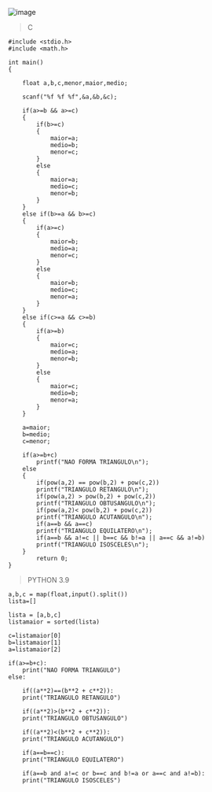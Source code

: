 ![image](https://github.com/lufffe/Beecrowd/assets/90646635/b421a704-6f14-4898-984d-7e5d4daa9840)

>C

	#include <stdio.h>
	#include <math.h>

	int main()
	{

		float a,b,c,menor,maior,medio;

		scanf("%f %f %f",&a,&b,&c);

		if(a>=b && a>=c)
		{
			if(b>=c)
			{
				maior=a;
				medio=b;
				menor=c;
			}
			else
			{
				maior=a;
				medio=c;
				menor=b;
			}
		}
		else if(b>=a && b>=c)
		{
			if(a>=c)
			{
				maior=b;
				medio=a;
				menor=c;
			}
			else
			{
				maior=b;
				medio=c;
				menor=a;
			}
		}
		else if(c>=a && c>=b)
		{
			if(a>=b)
			{
				maior=c;
				medio=a;
				menor=b;
			}
			else
			{
				maior=c;
				medio=b;
				menor=a;
			}
		}

		a=maior;
		b=medio;
		c=menor;

		if(a>=b+c)
		    printf("NAO FORMA TRIANGULO\n");
		else
		{
		    if(pow(a,2) == pow(b,2) + pow(c,2))
			printf("TRIANGULO RETANGULO\n");
		    if(pow(a,2) > pow(b,2) + pow(c,2))
			printf("TRIANGULO OBTUSANGULO\n");
		    if(pow(a,2)< pow(b,2) + pow(c,2))
			printf("TRIANGULO ACUTANGULO\n");
		    if(a==b && a==c)
			printf("TRIANGULO EQUILATERO\n");
		    if(a==b && a!=c || b==c && b!=a || a==c && a!=b)
			printf("TRIANGULO ISOSCELES\n");
		}	
			return 0;
	}

>PYTHON 3.9

	a,b,c = map(float,input().split())
	lista=[]

	lista = [a,b,c]
	listamaior = sorted(lista)

	c=listamaior[0]
	b=listamaior[1]
	a=listamaior[2]

	if(a>=b+c):
	    print("NAO FORMA TRIANGULO")
	else:

	    if((a**2)==(b**2 + c**2)):
		print("TRIANGULO RETANGULO")

	    if((a**2)>(b**2 + c**2)):
		print("TRIANGULO OBTUSANGULO")

	    if((a**2)<(b**2 + c**2)):
		print("TRIANGULO ACUTANGULO")

	    if(a==b==c):
		print("TRIANGULO EQUILATERO")

	    if(a==b and a!=c or b==c and b!=a or a==c and a!=b):
		print("TRIANGULO ISOSCELES")
